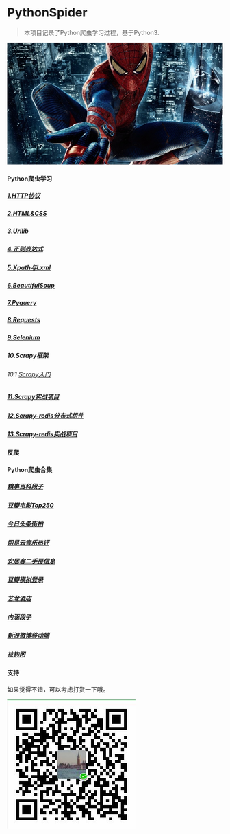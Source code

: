 # PythonSpider
>本项目记录了Python爬虫学习过程，基于Python3.

![](/Images/spider-man.jpg)
#### Python爬虫学习
##### [1.HTTP协议](/Python-spider-tutorial/1.HTTP协议.md)
##### [2.HTML&CSS](/Python-spider-tutorial/2.HTML&CSS.md)
##### [3.Urllib](/Python-spider-tutorial/3.Urllib.md)
##### [4.正则表达式](/Python-spider-tutorial/4.正则表达式.md)
##### [5.Xpath与Lxml](/Python-spider-tutorial/5.Xpath与Lxml.md)
##### [6.BeautifulSoup](/Python-spider-tutorial/6.BeautifulSoup.md)
##### [7.Pyquery](/Python-spider-tutorial/7.Pyquery.md)
##### [8.Requests](/Python-spider-tutorial/8.Requests.md)
##### [9.Selenium](/Python-spider-tutorial/9.Selenium.md)
##### 10.Scrapy框架
###### 10.1 [Scrapy入门](/Python-spider-tutorial/10.1Scrapy入门.md)
##### [11.Scrapy实战项目](/Python-spider-tutorial/11.Scrapy实战项目.md)
##### [12.Scrapy-redis分布式组件](/Python-spider-tutorial/12.Scrapy-redis分布式组件.md)
##### [13.Scrapy-redis实战项目](/Python-spider-tutorial/13.Scrapy-redis实战项目.md)

#### 反爬

#### Python爬虫合集
##### [糗事百科段子](https://github.com/viljw/PythonSpider/tree/master/%E7%88%AC%E8%99%AB%E9%A1%B9%E7%9B%AE%E6%BA%90%E7%A0%81/1.%E7%B3%97%E4%BA%8B%E7%99%BE%E7%A7%91)
##### [豆瓣电影Top250](https://github.com/viljw/PythonSpider/tree/master/%E7%88%AC%E8%99%AB%E9%A1%B9%E7%9B%AE%E6%BA%90%E7%A0%81/2.%E8%B1%86%E7%93%A3%E7%94%B5%E5%BD%B1Top250)
##### [今日头条街拍](https://github.com/viljw/PythonSpider/tree/master/%E7%88%AC%E8%99%AB%E9%A1%B9%E7%9B%AE%E6%BA%90%E7%A0%81/3.%E4%BB%8A%E6%97%A5%E5%A4%B4%E6%9D%A1%E8%A1%97%E6%8B%8D)
##### [网易云音乐热评](https://github.com/viljw/PythonSpider/tree/master/%E7%88%AC%E8%99%AB%E9%A1%B9%E7%9B%AE%E6%BA%90%E7%A0%81/4.%E7%BD%91%E6%98%93%E4%BA%91%E9%9F%B3%E4%B9%90%E7%83%AD%E8%AF%84)
##### [安居客二手房信息](https://github.com/viljw/PythonSpider/tree/master/%E7%88%AC%E8%99%AB%E9%A1%B9%E7%9B%AE%E6%BA%90%E7%A0%81/5.%E5%AE%89%E5%B1%85%E5%AE%A2%E4%BA%8C%E6%89%8B%E6%88%BF%E4%BF%A1%E6%81%AF)
##### [豆瓣模拟登录](https://github.com/viljw/PythonSpider/tree/master/%E7%88%AC%E8%99%AB%E9%A1%B9%E7%9B%AE%E6%BA%90%E7%A0%81/6.%E8%B1%86%E7%93%A3%E6%A8%A1%E6%8B%9F%E7%99%BB%E5%BD%95)
##### [艺龙酒店](爬虫项目源码/7.艺龙酒店)
##### [内涵段子](爬虫项目源码/8.内涵段子)
##### [新浪微博移动端](爬虫项目源码/9.新浪微博移动端)
##### [拉钩网](爬虫项目源码/10.拉钩网)

#### 支持
如果觉得不错，可以考虑打赏一下哦。

![weixin](/Images/weixin.jpg)



